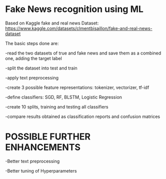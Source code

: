 # Fake News recognition using ML

Based on Kaggle fake and real news Dataset: https://www.kaggle.com/datasets/clmentbisaillon/fake-and-real-news-dataset

The basic steps done are:

-read the two datasets of true and fake news and save them as a combined one, adding the target label

-split the dataset into test and train

-apply text preprocessing

-create 3 possible feature representations: tokenizer, vectorizer, tf-idf

-define classifiers: SGD, RF, BLSTM, Logistic Regression

-create 10 splits, training and testing all classifiers

-compare results obtained as classification reports and confusion matrices

# POSSIBLE FURTHER ENHANCEMENTS
-Better text preprocessing

-Better tuning of Hyperparameters
